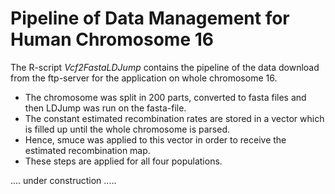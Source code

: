 # Pipeline of Data Management for Human Chromosome 16 

The R-script *Vcf2FastaLDJump* contains the pipeline of the data download from the ftp-server for the application on whole chromosome 16. 

* The chromosome was split in 200 parts, converted to fasta files and then LDJump was run on the fasta-file. 
* The constant estimated recombination rates are stored in a vector which is filled up until the whole chromosome is parsed. 
* Hence, smuce was applied to this vector in order to receive the estimated recombination map. 
* These steps are applied for all four populations. 

<!----- # Data Management for Human Chromosome 21 

* We downloaded the *vcf*-File for the populations of TSI, FIN, GBR, and IBS from [here](<http://phase3browser.1000genomes.org/Homo_sapiens/Location/Overview?r=21:41187000-41290679>) by using the "Get VCF Data" option. 
* We applied the *vcf2DNAbin* function from the R-package *vcfR* on the loaded *vcf*-file in the workspace. 
* Then we created the *fasta*-file with the *write.dna* function from the *ape* R-package. Therefore, also the reference file was downloaded as fasta-file from [here](<http://phase3browser.1000genomes.org/Homo_sapiens/Location/Overview?r=21:41187000-41290679>) by using the "Export Data" option. 
----->

.... under construction .....